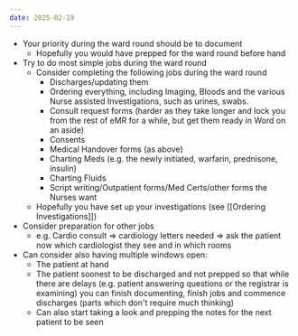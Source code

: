 ```yaml
---
date: 2025-02-19
---
```

- Your priority during the ward round should be to document
	- Hopefully you would have prepped for the ward round before hand
- Try to do most simple jobs during the ward round
	- Consider completing the following jobs during the ward round
		- Discharges/updating them
		- Ordering everything, including Imaging, Bloods and the various Nurse assisted Investigations, such as urines, swabs. 
		- Consult request forms (harder as they take longer and lock you from the rest of eMR for a while, but get them ready in Word on an aside)
		- Consents
		- Medical Handover forms (as above)
		- Charting Meds (e.g. the newly initiated, warfarin, prednisone, insulin)
		- Charting Fluids
		- Script writing/Outpatient forms/Med Certs/other forms the Nurses want
	- Hopefully you have set up your investigations (see [[Ordering Investigations]])
- Consider preparation for other jobs
	- e.g. Cardio consult => cardiology letters needed => ask the patient now which cardiologist they see and in which rooms
- Can consider also having multiple windows open:
	- The patient at hand
	- The patient soonest to be discharged and not prepped so that while there are delays (e.g. patient answering questions or the registrar is examining) you can finish documenting, finish jobs and commence discharges (parts which don't require much thinking)
	- Can also start taking a look and prepping the notes for the next patient to be seen